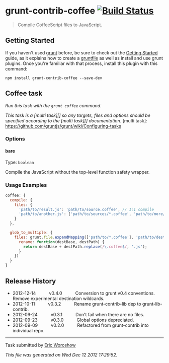 # grunt-contrib-coffee [![Build Status](https://secure.travis-ci.org/gruntjs/grunt-contrib-coffee.png?branch=master)](http://travis-ci.org/gruntjs/grunt-contrib-coffee)

> Compile CoffeeScript files to JavaScript.


## Getting Started
If you haven't used [grunt][] before, be sure to check out the [Getting Started][] guide, as it explains how to create a [gruntfile][Getting Started] as well as install and use grunt plugins. Once you're familiar with that process, install this plugin with this command:

```shell
npm install grunt-contrib-coffee --save-dev
```

[grunt]: http://gruntjs.com/
[Getting Started]: https://github.com/gruntjs/grunt/blob/devel/docs/getting_started.md


## Coffee task
_Run this task with the `grunt coffee` command._

_This task is a [multi task][] so any targets, files and options should be specified according to the [multi task][] documentation._
[multi task]: https://github.com/gruntjs/grunt/wiki/Configuring-tasks


### Options

#### bare
Type: ```boolean```

Compile the JavaScript without the top-level function safety wrapper.
### Usage Examples

```js
coffee: {
  compile: {
    files: {
      'path/to/result.js': 'path/to/source.coffee', // 1:1 compile
      'path/to/another.js': ['path/to/sources/*.coffee', 'path/to/more/*.coffee'] // compile and concat into single file
    }
  },

  glob_to_multiple: {
    files: grunt.file.expandMapping(['path/to/*.coffee'], 'path/to/dest/', {
      rename: function(destBase, destPath) {
        return destBase + destPath.replace(/\.coffee$/, '.js');
      }
    })
  }
}
```

## Release History

 * 2012-12-14   v0.4.0   Conversion to grunt v0.4 conventions. Remove experimental destination wildcards.
 * 2012-10-11   v0.3.2   Rename grunt-contrib-lib dep to grunt-lib-contrib.
 * 2012-09-24   v0.3.1   Don't fail when there are no files.
 * 2012-09-23   v0.3.0   Global options depreciated.
 * 2012-09-09   v0.2.0   Refactored from grunt-contrib into individual repo.

---

Task submitted by [Eric Woroshow](http://ericw.ca/)

*This file was generated on Wed Dec 12 2012 17:29:52.*
